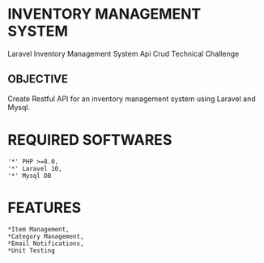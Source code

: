 # INVENTORY MANAGEMENT SYSTEM
Laravel Inventory Management System Api Crud Technical Challenge

## OBJECTIVE
Create Restful API for an inventory management system using Laravel and Mysql.

# REQUIRED SOFTWARES
    '*' PHP >=8.0,
    '*' Laravel 10,
    '*' Mysql DB

# FEATURES
    *Item Management,
    *Category Management,
    *Email Notifications,
    *Unit Testing
